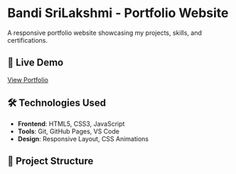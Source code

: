 # Bandi SriLakshmi - Portfolio Website

A responsive portfolio website showcasing my projects, skills, and certifications.

## 🔗 Live Demo
[View Portfolio](https://bandisrilakshmi.github.io/Portfolio/)

## 🛠️ Technologies Used
- **Frontend**: HTML5, CSS3, JavaScript
- **Tools**: Git, GitHub Pages, VS Code
- **Design**: Responsive Layout, CSS Animations

## 📁 Project Structure

